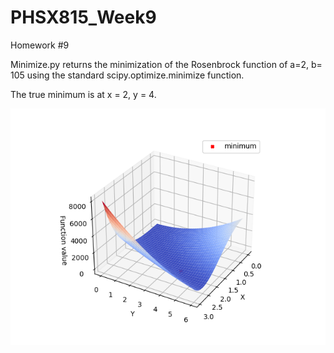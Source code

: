 # PHSX815_Week9

Homework #9

Minimize.py returns the minimization of the Rosenbrock function of a=2, b= 105 using the standard scipy.optimize.minimize function.

The true minimum is at x = 2, y = 4.

![alt text](https://github.com/ZhongtianD/PHSX815_Week9/blob/main/minimization.png?raw=true)
